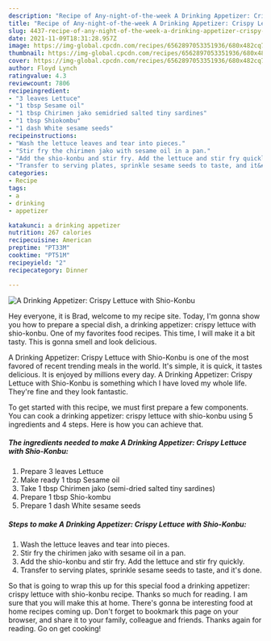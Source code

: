 ```yaml
---
description: "Recipe of Any-night-of-the-week A Drinking Appetizer: Crispy Lettuce with Shio-Konbu"
title: "Recipe of Any-night-of-the-week A Drinking Appetizer: Crispy Lettuce with Shio-Konbu"
slug: 4437-recipe-of-any-night-of-the-week-a-drinking-appetizer-crispy-lettuce-with-shio-konbu
date: 2021-11-09T18:31:28.957Z
image: https://img-global.cpcdn.com/recipes/6562897053351936/680x482cq70/a-drinking-appetizer-crispy-lettuce-with-shio-konbu-recipe-main-photo.jpg
thumbnail: https://img-global.cpcdn.com/recipes/6562897053351936/680x482cq70/a-drinking-appetizer-crispy-lettuce-with-shio-konbu-recipe-main-photo.jpg
cover: https://img-global.cpcdn.com/recipes/6562897053351936/680x482cq70/a-drinking-appetizer-crispy-lettuce-with-shio-konbu-recipe-main-photo.jpg
author: Floyd Lynch
ratingvalue: 4.3
reviewcount: 7806
recipeingredient:
- "3 leaves Lettuce"
- "1 tbsp Sesame oil"
- "1 tbsp Chirimen jako semidried salted tiny sardines"
- "1 tbsp Shiokombu"
- "1 dash White sesame seeds"
recipeinstructions:
- "Wash the lettuce leaves and tear into pieces."
- "Stir fry the chirimen jako with sesame oil in a pan."
- "Add the shio-konbu and stir fry. Add the lettuce and stir fry quickly."
- "Transfer to serving plates, sprinkle sesame seeds to taste, and it&#39;s done."
categories:
- Recipe
tags:
- a
- drinking
- appetizer

katakunci: a drinking appetizer 
nutrition: 267 calories
recipecuisine: American
preptime: "PT33M"
cooktime: "PT51M"
recipeyield: "2"
recipecategory: Dinner

---
```



![A Drinking Appetizer: Crispy Lettuce with Shio-Konbu](https://img-global.cpcdn.com/recipes/6562897053351936/680x482cq70/a-drinking-appetizer-crispy-lettuce-with-shio-konbu-recipe-main-photo.jpg)

Hey everyone, it is Brad, welcome to my recipe site. Today, I'm gonna show you how to prepare a special dish, a drinking appetizer: crispy lettuce with shio-konbu. One of my favorites food recipes. This time, I will make it a bit tasty. This is gonna smell and look delicious.



A Drinking Appetizer: Crispy Lettuce with Shio-Konbu is one of the most favored of recent trending meals in the world. It's simple, it is quick, it tastes delicious. It is enjoyed by millions every day. A Drinking Appetizer: Crispy Lettuce with Shio-Konbu is something which I have loved my whole life. They're fine and they look fantastic.


To get started with this recipe, we must first prepare a few components. You can cook a drinking appetizer: crispy lettuce with shio-konbu using 5 ingredients and 4 steps. Here is how you can achieve that.

<!--inarticleads1-->

##### The ingredients needed to make A Drinking Appetizer: Crispy Lettuce with Shio-Konbu:

1. Prepare 3 leaves Lettuce
1. Make ready 1 tbsp Sesame oil
1. Take 1 tbsp Chirimen jako (semi-dried salted tiny sardines)
1. Prepare 1 tbsp Shio-kombu
1. Prepare 1 dash White sesame seeds




<!--inarticleads2-->

##### Steps to make A Drinking Appetizer: Crispy Lettuce with Shio-Konbu:

1. Wash the lettuce leaves and tear into pieces.
1. Stir fry the chirimen jako with sesame oil in a pan.
1. Add the shio-konbu and stir fry. Add the lettuce and stir fry quickly.
1. Transfer to serving plates, sprinkle sesame seeds to taste, and it&#39;s done.




So that is going to wrap this up for this special food a drinking appetizer: crispy lettuce with shio-konbu recipe. Thanks so much for reading. I am sure that you will make this at home. There's gonna be interesting food at home recipes coming up. Don't forget to bookmark this page on your browser, and share it to your family, colleague and friends. Thanks again for reading. Go on get cooking!
